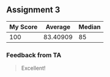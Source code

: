 ## Assignment 3

| My Score | Average  | Median |
| -------- | -------- | ------ |
| 100      | 83.40909 | 85     |

### Feedback from TA

> Excellent!
>
